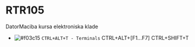 # RTR105
DatorMaciba kursa elektroniska klade
- ![#f03c15](https://placehold.it/15/f03c15/000000?text=+) `CTRL+ALT+T - Terminals`
CTRL+ALT+[F1...F7]
CTRL+SHIFT+T

